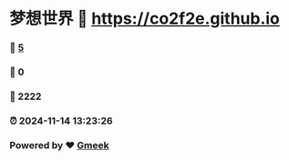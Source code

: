 # 梦想世界 :link: https://co2f2e.github.io 
### :page_facing_up: [5](https://co2f2e.github.io/tag.html) 
### :speech_balloon: 0 
### :hibiscus: 2222 
### :alarm_clock: 2024-11-14 13:23:26 
### Powered by :heart: [Gmeek](https://github.com/Meekdai/Gmeek)
